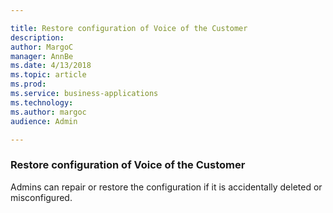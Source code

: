```yaml
---

title: Restore configuration of Voice of the Customer
description: 
author: MargoC
manager: AnnBe
ms.date: 4/13/2018
ms.topic: article
ms.prod: 
ms.service: business-applications
ms.technology: 
ms.author: margoc
audience: Admin

---
```

### Restore configuration of Voice of the Customer



Admins can repair or restore the configuration if it is accidentally deleted or
misconfigured.
